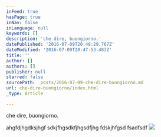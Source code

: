 ```yaml
---
inFeed: true
hasPage: true
inNav: false
inLanguage: null
keywords: []
description: 'che dire, buongiorno.'
datePublished: '2016-07-09T20:48:29.767Z'
dateModified: '2016-07-09T20:47:53.483Z'
title: ''
author: []
authors: []
publisher: null
starred: false
sourcePath: _posts/2016-07-09-che-dire-buongiorno.md
url: che-dire-buongiorno/index.html
_type: Article

---
```

che dire, buongiorno.

ahgfdjhgdksjhgf sdkjfhgsdkfjhgsdfjhg fdskjhfgsd fsadfsdf
![](https://the-grid-user-content.s3-us-west-2.amazonaws.com/2fc971bb-bc34-404e-b042-64cfd0468cb2.jpg)